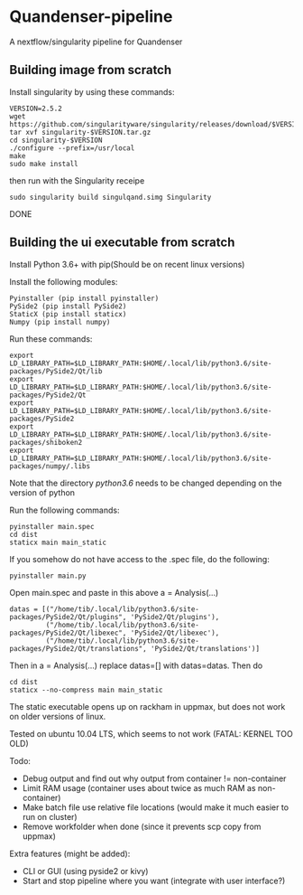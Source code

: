 # Quandenser-pipeline
A nextflow/singularity pipeline for Quandenser


## Building image from scratch
Install singularity by using these commands:

    VERSION=2.5.2
    wget https://github.com/singularityware/singularity/releases/download/$VERSION/singularity-$VERSION.tar.gz
    tar xvf singularity-$VERSION.tar.gz
    cd singularity-$VERSION
    ./configure --prefix=/usr/local
    make
    sudo make install

then run with the Singularity receipe

    sudo singularity build singulqand.simg Singularity

DONE

## Building the ui executable from scratch
Install Python 3.6+ with pip(Should be on recent linux versions)

Install the following modules:

    Pyinstaller (pip install pyinstaller)
    PySide2 (pip install PySide2)
    StaticX (pip install staticx)
    Numpy (pip install numpy)

Run these commands:

    export LD_LIBRARY_PATH=$LD_LIBRARY_PATH:$HOME/.local/lib/python3.6/site-packages/PySide2/Qt/lib
    export LD_LIBRARY_PATH=$LD_LIBRARY_PATH:$HOME/.local/lib/python3.6/site-packages/PySide2/Qt
    export LD_LIBRARY_PATH=$LD_LIBRARY_PATH:$HOME/.local/lib/python3.6/site-packages/PySide2
    export LD_LIBRARY_PATH=$LD_LIBRARY_PATH:$HOME/.local/lib/python3.6/site-packages/shiboken2
    export LD_LIBRARY_PATH=$LD_LIBRARY_PATH:$HOME/.local/lib/python3.6/site-packages/numpy/.libs

Note that the directory _python3.6_ needs to be changed depending on the version of python

Run the following commands:

    pyinstaller main.spec
    cd dist
    staticx main main_static

If you somehow do not have access to the .spec file, do the following:

    pyinstaller main.py

Open main.spec and paste in this above a = Analysis(...)

    datas = [("/home/tib/.local/lib/python3.6/site-packages/PySide2/Qt/plugins", 'PySide2/Qt/plugins'),
             ("/home/tib/.local/lib/python3.6/site-packages/PySide2/Qt/libexec", 'PySide2/Qt/libexec'),
             ("/home/tib/.local/lib/python3.6/site-packages/PySide2/Qt/translations", 'PySide2/Qt/translations')]

Then in a = Analysis(...) replace datas=[] with datas=datas. Then do

    cd dist
    staticx --no-compress main main_static

The static executable opens up on rackham in uppmax, but does not work on older versions of linux.

Tested on ubuntu 10.04 LTS, which seems to not work (FATAL: KERNEL TOO OLD)

Todo:

  - Debug output and find out why output from container != non-container
  - Limit RAM usage (container uses about twice as much RAM as non-container)
  - Make batch file use relative file locations (would make it much easier to run on cluster)
  - Remove workfolder when done (since it prevents scp copy from uppmax)


Extra features (might be added):

  - CLI or GUI (using pyside2 or kivy)
  - Start and stop pipeline where you want (integrate with user interface?)
